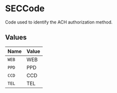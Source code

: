 # SECCode

Code used to identify the ACH authorization method.


## Values

| Name  | Value |
| ----- | ----- |
| `WEB` | WEB   |
| `PPD` | PPD   |
| `CCD` | CCD   |
| `TEL` | TEL   |